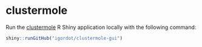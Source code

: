 # clustermole

Run the [clustermole](https://cran.r-project.org/package=clustermole) R Shiny application locally with the following command:

```R
shiny::runGitHub("igordot/clustermole-gui")
```
